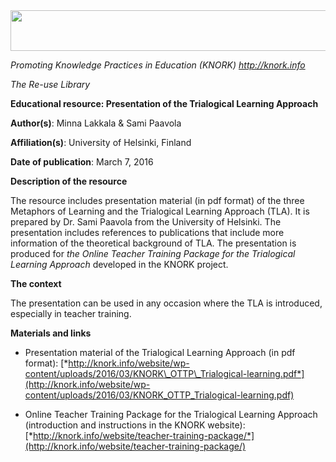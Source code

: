<img src="md\img053/media/image01.png" width="624" height="65" />

*Promoting Knowledge Practices in Education (KNORK) http://knork.info*

*The Re-use Library*

**Educational resource: Presentation of the Trialogical Learning Approach**

**Author(s)**: Minna Lakkala & Sami Paavola

**Affiliation(s)**: University of Helsinki, Finland

**Date of publication**: March 7, 2016

**Description of the resource**

The resource includes presentation material (in pdf format) of the three Metaphors of Learning and the Trialogical Learning Approach (TLA). It is prepared by Dr. Sami Paavola from the University of Helsinki. The presentation includes references to publications that include more information of the theoretical background of TLA. The presentation is produced for *the Online Teacher Training Package for the Trialogical Learning Approach* developed in the KNORK project.

**The context**

The presentation can be used in any occasion where the TLA is introduced, especially in teacher training.

**Materials and links**

-   Presentation material of the Trialogical Learning Approach (in pdf format): [*http://knork.info/website/wp-content/uploads/2016/03/KNORK\_OTTP\_Trialogical-learning.pdf*](http://knork.info/website/wp-content/uploads/2016/03/KNORK_OTTP_Trialogical-learning.pdf)

-   Online Teacher Training Package for the Trialogical Learning Approach (introduction and instructions in the KNORK website): [*http://knork.info/website/teacher-training-package/*](http://knork.info/website/teacher-training-package/)


